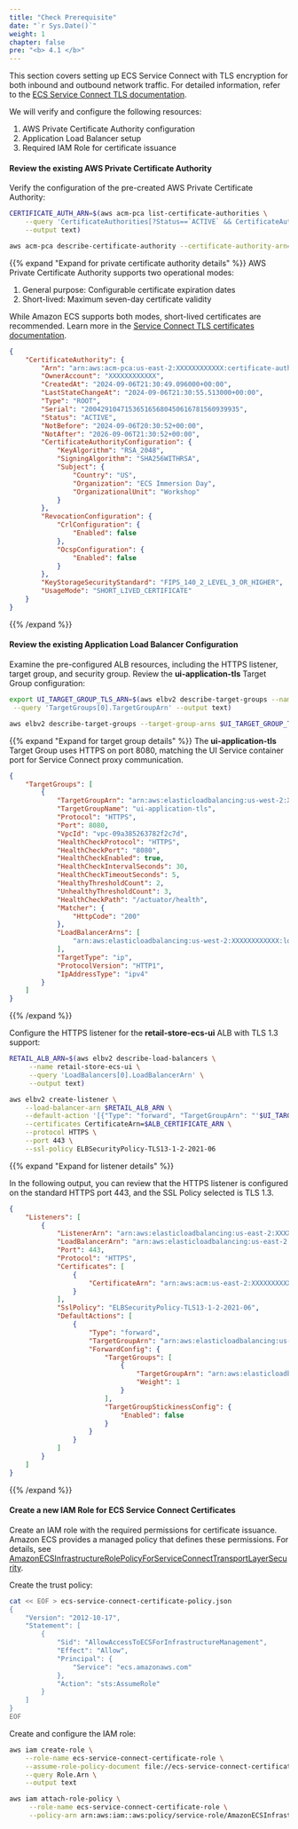 ```yaml
---
title: "Check Prerequisite"
date: "`r Sys.Date()`"
weight: 1
chapter: false
pre: "<b> 4.1 </b>"
---
```


This section covers setting up ECS Service Connect with TLS encryption for both inbound and outbound network traffic. For detailed information, refer to the [ECS Service Connect TLS documentation](https://docs.aws.amazon.com/AmazonECS/latest/developerguide/service-connect-tls.html).

We will verify and configure the following resources:

1. AWS Private Certificate Authority configuration
2. Application Load Balancer setup
3. Required IAM Role for certificate issuance

#### Review the existing AWS Private Certificate Authority

Verify the configuration of the pre-created AWS Private Certificate Authority:

```bash
CERTIFICATE_AUTH_ARN=$(aws acm-pca list-certificate-authorities \
    --query 'CertificateAuthorities[?Status==`ACTIVE` && CertificateAuthorityConfiguration.Subject.Organization==`ECS Immersion Day`].Arn' \
    --output text)

aws acm-pca describe-certificate-authority --certificate-authority-arn=$CERTIFICATE_AUTH_ARN
```

{{% expand "Expand for private certificate authority details" %}}
AWS Private Certificate Authority supports two operational modes:

1. General purpose: Configurable certificate expiration dates
2. Short-lived: Maximum seven-day certificate validity

While Amazon ECS supports both modes, short-lived certificates are recommended. Learn more in the [Service Connect TLS certificates documentation](https://docs.aws.amazon.com/AmazonECS/latest/developerguide/service-connect-tls.html#service-connect-tls-certificates).

```json
{
    "CertificateAuthority": {
        "Arn": "arn:aws:acm-pca:us-east-2:XXXXXXXXXXXX:certificate-authority/5230e14a-ac88-4dcd-be0e-7b35ff57d12a",
        "OwnerAccount": "XXXXXXXXXXXX",
        "CreatedAt": "2024-09-06T21:30:49.096000+00:00",
        "LastStateChangeAt": "2024-09-06T21:30:55.513000+00:00",
        "Type": "ROOT",
        "Serial": "200429104715365165680450616781560939935",
        "Status": "ACTIVE",
        "NotBefore": "2024-09-06T20:30:52+00:00",
        "NotAfter": "2026-09-06T21:30:52+00:00",
        "CertificateAuthorityConfiguration": {
            "KeyAlgorithm": "RSA_2048",
            "SigningAlgorithm": "SHA256WITHRSA",
            "Subject": {
                "Country": "US",
                "Organization": "ECS Immersion Day",
                "OrganizationalUnit": "Workshop"
            }
        },
        "RevocationConfiguration": {
            "CrlConfiguration": {
                "Enabled": false
            },
            "OcspConfiguration": {
                "Enabled": false
            }
        },
        "KeyStorageSecurityStandard": "FIPS_140_2_LEVEL_3_OR_HIGHER",
        "UsageMode": "SHORT_LIVED_CERTIFICATE"
    }
}
```
{{% /expand %}}

#### Review the existing Application Load Balancer Configuration

Examine the pre-configured ALB resources, including the HTTPS listener, target group, and security group. Review the **ui-application-tls** Target Group configuration:

```bash
export UI_TARGET_GROUP_TLS_ARN=$(aws elbv2 describe-target-groups --names ui-application-tls \
 --query 'TargetGroups[0].TargetGroupArn' --output text)

aws elbv2 describe-target-groups --target-group-arns $UI_TARGET_GROUP_TLS_ARN
```

{{% expand "Expand for target group details" %}}
The **ui-application-tls** Target Group uses HTTPS on port 8080, matching the UI Service container port for Service Connect proxy communication.

```json
{
    "TargetGroups": [
        {
            "TargetGroupArn": "arn:aws:elasticloadbalancing:us-west-2:XXXXXXXXXXXX:targetgroup/ui-application-tls/b55c22b6ee1466f3",
            "TargetGroupName": "ui-application-tls",
            "Protocol": "HTTPS",
            "Port": 8080,
            "VpcId": "vpc-09a385263782f2c7d",
            "HealthCheckProtocol": "HTTPS",
            "HealthCheckPort": "8080",
            "HealthCheckEnabled": true,
            "HealthCheckIntervalSeconds": 30,
            "HealthCheckTimeoutSeconds": 5,
            "HealthyThresholdCount": 2,
            "UnhealthyThresholdCount": 3,
            "HealthCheckPath": "/actuator/health",
            "Matcher": {
                "HttpCode": "200"
            },
            "LoadBalancerArns": [
                "arn:aws:elasticloadbalancing:us-west-2:XXXXXXXXXXXX:loadbalancer/app/retail-store-ecs-ui/bccc3270b65387b4"
            ],
            "TargetType": "ip",
            "ProtocolVersion": "HTTP1",
            "IpAddressType": "ipv4"
        }
    ]
}
```
{{% /expand %}}

Configure the HTTPS listener for the **retail-store-ecs-ui** ALB with TLS 1.3 support:

```bash
RETAIL_ALB_ARN=$(aws elbv2 describe-load-balancers \
     --name retail-store-ecs-ui \
     --query 'LoadBalancers[0].LoadBalancerArn' \
     --output text)

aws elbv2 create-listener \
    --load-balancer-arn $RETAIL_ALB_ARN \
    --default-action '[{"Type": "forward", "TargetGroupArn": "'$UI_TARGET_GROUP_TLS_ARN'"}]' \
    --certificates CertificateArn=$ALB_CERTIFICATE_ARN \
    --protocol HTTPS \
    --port 443 \
    --ssl-policy ELBSecurityPolicy-TLS13-1-2-2021-06
```

{{% expand "Expand for listener details" %}}

In the following output, you can review that the HTTPS listener is configured on the standard HTTPS port 443, and the SSL Policy selected is TLS 1.3.

```json
{
    "Listeners": [
        {
            "ListenerArn": "arn:aws:elasticloadbalancing:us-east-2:XXXXXXXXXXXX:listener/app/retail-store-ecs-ui/eb06fe1626ab7552/5980f05aff20af5e",
            "LoadBalancerArn": "arn:aws:elasticloadbalancing:us-east-2:XXXXXXXXXXXX:loadbalancer/app/retail-store-ecs-ui/eb06fe1626ab7552",
            "Port": 443,
            "Protocol": "HTTPS",
            "Certificates": [
                {
                    "CertificateArn": "arn:aws:acm:us-east-2:XXXXXXXXXXXX:certificate/afffd137-ad34-4bae-8b99-562990c1f18c"
                }
            ],
            "SslPolicy": "ELBSecurityPolicy-TLS13-1-2-2021-06",
            "DefaultActions": [
                {
                    "Type": "forward",
                    "TargetGroupArn": "arn:aws:elasticloadbalancing:us-east-2:XXXXXXXXXXXX:targetgroup/ui-application-tls/201e43a310c03184",
                    "ForwardConfig": {
                        "TargetGroups": [
                            {
                                "TargetGroupArn": "arn:aws:elasticloadbalancing:us-east-2:XXXXXXXXXXXX:targetgroup/ui-application-tls/201e43a310c03184",
                                "Weight": 1
                            }
                        ],
                        "TargetGroupStickinessConfig": {
                            "Enabled": false
                        }
                    }
                }
            ]
        }
    ]
}
```
{{% /expand %}}

#### Create a new IAM Role for ECS Service Connect Certificates

Create an IAM role with the required permissions for certificate issuance. Amazon ECS provides a managed policy that defines these permissions. For details, see [AmazonECSInfrastructureRolePolicyForServiceConnectTransportLayerSecurity](https://docs.aws.amazon.com/AmazonECS/latest/developerguide/security-iam-awsmanpol.html#security-iam-awsmanpol-AmazonECSInfrastructureRolePolicyForServiceConnectTransportLayerSecurity).

Create the trust policy:

```bash
cat << EOF > ecs-service-connect-certificate-policy.json
{
    "Version": "2012-10-17",
    "Statement": [
        {
            "Sid": "AllowAccessToECSForInfrastructureManagement",
            "Effect": "Allow",
            "Principal": {
                "Service": "ecs.amazonaws.com"
            },
            "Action": "sts:AssumeRole"
        }
    ]
}
EOF
```

Create and configure the IAM role:

```bash
aws iam create-role \
    --role-name ecs-service-connect-certificate-role \
    --assume-role-policy-document file://ecs-service-connect-certificate-policy.json \
    --query Role.Arn \
    --output text

aws iam attach-role-policy \
     --role-name ecs-service-connect-certificate-role \
     --policy-arn arn:aws:iam::aws:policy/service-role/AmazonECSInfrastructureRolePolicyForServiceConnectTransportLayerSecurity
```